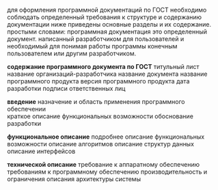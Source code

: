 для оформления программной документаций по ГОСТ необходимо соблюдать определенный требования к структуре и содержанию документации ниже приведены основные разделы и их содержание.
простыми словами:
программная документация это определенный документ. написанный разработчиком для пользователей и необходимый для понимая работы программы конечным пользователем или другим разработчиком.

**содержание программного документа по ГОСТ** 
титульный лист
название организаций-разработчика
название документа
название программного продукта 
версия программного продукта
дата разработки
подписи ответственных лиц

**введение**
назначение и область применения программного обеспечении\
краткое описание функциональных возможности
обоснование разработки

**функциональное описание**
подробнее описание функциональных возможности
описание алгоритмов
описание структур данных
описание интерфейсов

**технической описание**
требование к аппаратному обеспечению
требованиям к программному обеспечению
производительность и ограничения
описания архитектуры системы